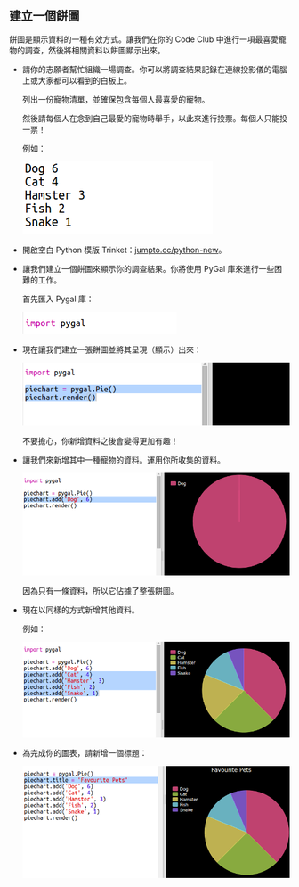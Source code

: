 ## 建立一個餅圖

餅圖是顯示資料的一種有效方式。讓我們在你的 Code Club 中進行一項最喜愛寵物的調查，然後將相關資料以餅圖顯示出來。



+ 請你的志願者幫忙組織一場調查。你可以將調查結果記錄在連線投影儀的電腦上或大家都可以看到的白板上。

  列出一份寵物清單，並確保包含每個人最喜愛的寵物。

  然後請每個人在念到自己最愛的寵物時舉手，以此來進行投票。每個人只能投一票！

  例如：

  ![screenshot](images/pets-favourite.png)

+ 開啟空白 Python 模版 Trinket：<a href="http://jumpto.cc/python-new" target="_blank">jumpto.cc/python-new</a>。

+ 讓我們建立一個餅圖來顯示你的調查結果。你將使用 PyGal 庫來進行一些困難的工作。

  首先匯入 Pygal 庫：

  ![screenshot](images/pets-pygal.png)


+ 現在讓我們建立一張餅圖並將其呈現（顯示）出來：

  ![screenshot](images/pets-pie.png)

  不要擔心，你新增資料之後會變得更加有趣！


+ 讓我們來新增其中一種寵物的資料。運用你所收集的資料。

  ![screenshot](images/pets-add.png)

  因為只有一條資料，所以它佔據了整張餅圖。

+ 現在以同樣的方式新增其他資料。

  例如：

  ![screenshot](images/pets-add-all.png)

+ 為完成你的圖表，請新增一個標題：

  ![screenshot](images/pets-title.png)





